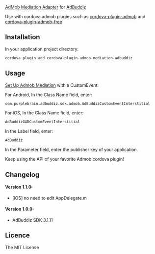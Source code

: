 [AdMob Mediation Adapter](https://firebase.google.com/docs/admob/android/mediation-networks) for [AdBuddiz](https://publishers.adbuddiz.com/pub_portal/sdk/admob)

Use with cordova admob plugins such as [cordova-plugin-admob](https://github.com/floatinghotpot/cordova-plugin-admob) and [cordova-plugin-admob-free](https://github.com/ratson/cordova-plugin-admob-free)

## Installation ##

In your application project directory:

```bash
cordova plugin add cordova-plugin-admob-mediation-adbuddiz
```

## Usage ##

[Set Up Admob Mediation](https://support.google.com/admob/answer/3124703?hl=en) with a CustomEvent:

For Android, In the Class Name field, enter: 
```bash
com.purplebrain.adbuddiz.sdk.admob.AdBuddizCustomEventInterstitial
```

For iOS, In the Class Name field, enter:
```bash
AdBuddizGADCustomEventInterstitial
```

In the Label field, enter: 
```bash
AdBuddiz
```

In the Parameter field, enter the publisher key of your application.

Keep using the API of your favorite Admob cordova plugin!

## Changelog ##

#### Version 1.1.0: 
- [iOS] no need to edit AppDelegate.m

#### Version 1.0.0: 
- AdBuddiz SDK 3.1.11

## Licence ##

The MIT License
